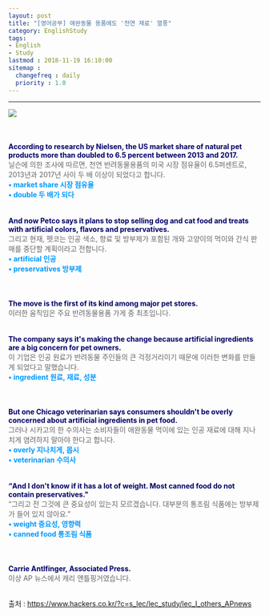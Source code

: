 ```yaml
---
layout: post
title: "[영어공부] 애완동물 용품에도 '천연 재료' 열풍"
category: EnglishStudy
tags:
- English
- Study
lastmod : 2018-11-19 16:10:00
sitemap :
  changefreq : daily
  priority : 1.0
---
```


***

<!--미리보기-->

<td width="100%" height="136" bgcolor="white" style="text-align:left; line-height:17px;font-size:13px;">
    <font color="white"><span style="display:block;padding-bottom:15px;"><img src="//gscdn.hackers.co.kr/hackers/images/module/contents/apnewsdictation/ap_section_tit04.png" alt="해석"></span></font> <br>
    <meta http-equiv="Content-Type" content="text/html; charset=utf-8">
<style type="text/css">
<!--
.style1 {color: #000066}
.style9 {
color: #FF00FF;
font-weight: bold;
}
.style12 {color: #666666}
.style13 {color: #0099ff}
.style15 {color: #0099ff; font-weight: bold; }
-->
</style>



<span class="style1"><strong>According  to research by Nielsen, the US market share of natural pet products more than  doubled to 6.5 percent between 2013 and 2017.<br>
</strong></span><span class="style12">닐슨에 의한  조사에 따르면, 천연 반려동물용품의 미국 시장 점유율이 6.5퍼센트로, 2013년과 2017년 사이 두 배 이상이 되었다고 합니다.</span><br>
<span class="style15"><strong class="style15">•</strong> market  share 시장 점유율<br>
<strong class="style15">•</strong> double  두 배가 되다</span><br>
<span class="style1"><strong><br></strong></span><br><span class="style1"><strong>And  now Petco says it plans to stop selling dog and cat food and treats with  artificial colors, flavors and preservatives.<br>
</strong></span><span class="style12">그리고 현재, 펫코는 인공 색소, 향료 및 방부제가 포함된 개와 고양이의 먹이와  간식 판매를 중단할 계획이라고 전합니다.</span><span class="style9"><br>
</span><span class="style15"><strong class="style15">•</strong> artificial  인공<br>
<strong class="style15">•</strong> preservatives  방부제<br>
</span><br>
<span class="style1"><strong><br></strong></span><br><span class="style1"><strong>The  move is the first of its kind among major pet stores.<br>
</strong></span><span class="style12">이러한 움직임은  주요 반려동물용품 가게 중 최초입니다.</span><br>
<span class="style1"><strong><br></strong></span><br><span class="style1"><strong>The company  says it's making the change because artificial ingredients are a big concern  for pet owners.<br>
</strong></span><span class="style12">이 기업은 인공  원료가 반려동물 주인들의 큰 걱정거리이기 때문에 이러한 변화를 만들게 되었다고 말했습니다.</span><span class="style9"><br>
</span><span class="style15"><strong class="style15">• </strong>ingredient  원료, 재료, 성분</span><br>
<br>
<span class="style1"><strong><br></strong></span><br><span class="style1"><strong>But  one Chicago veterinarian says consumers shouldn't be overly concerned about  artificial ingredients in pet food.<br>
</strong></span><span class="style12">그러나 시카고의  한 수의사는 소비자들이 애완동물 먹이에 있는 인공 재료에 대해 지나치게 염려하지 말아야 한다고 합니다.</span><span class="style9"><br>
</span><span class="style15"><strong class="style15">•</strong> overly  지나치게, 몹시<br>
<strong class="style15">•</strong> veterinarian  수의사</span><br>
<span class="style1"><strong><br></strong></span><br><span class="style1"><strong>“And I  don't know if it has a lot of weight. Most canned food do not contain  preservatives."<br>
</strong></span><span class="style12">“그리고 전 그것에 큰 중요성이 있는지 모르겠습니다. 대부분의  통조림 식품에는 방부제가 들어 있지 않아요.”</span><span class="style9"><br>
</span>  <span class="style15"><strong class="style15">•</strong> weight  중요성, 영향력<br>
<strong class="style15">•</strong> canned  food 통조림 식품<br>
</span><br>
<span class="style1"><strong><br></strong></span><br><span class="style1"><strong>Carrie  Antlfinger, Associated Press.<br>
</strong></span><span class="style12">이상 AP 뉴스에서 캐리 앤틀핑거였습니다.</span><span class="style9"><br>
</span><br>
</td>

출처 : https://www.hackers.co.kr/?c=s_lec/lec_study/lec_I_others_APnews
